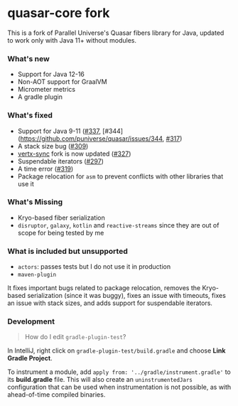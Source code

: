 # quasar-core fork

This is a fork of Parallel Universe's Quasar fibers library for Java, updated to work only with Java 11+ without modules.

### What's new

 - Support for Java 12-16
 - Non-AOT support for GraalVM
 - Micrometer metrics
 - A gradle plugin

### What's fixed

 - Support for Java 9-11 ([#337](https://github.com/puniverse/quasar/issues/337), [#344](https://github.com/puniverse/quasar/issues/344, [#317](https://github.com/puniverse/quasar/issues/317))
 - A stack size bug ([#309](https://github.com/puniverse/quasar/issues/309))
 - [vertx-sync](https://github.com/hiddenswitch/vertx-fibers) fork is now updated ([#327](https://github.com/puniverse/quasar/issues/327))
 - Suspendable iterators ([#297](https://github.com/puniverse/quasar/pull/297))
 - A time error ([#319](https://github.com/puniverse/quasar/pull/319))
 - Package relocation for `asm` to prevent conflicts with other libraries that use it

### What's Missing

 - Kryo-based fiber serialization
 - `disruptor`, `galaxy`, `kotlin` and `reactive-streams` since they are out of scope for being tested by me

### What is included but unsupported

 - `actors`: passes tests but I do not use it in production
 - `maven-plugin`

It fixes important bugs related to package relocation, removes the Kryo-based serialization (since it was buggy), fixes an issue with timeouts, fixes an issue with stack sizes, and adds support for suspendable iterators.

### Development

> How do I edit `gradle-plugin-test`?

In IntelliJ, right click on `gradle-plugin-test/build.gradle` and choose **Link Gradle Project**.

To instrument a module, add `apply from: '../gradle/instrument.gradle'` to its **build.gradle** file. This will also create an `uninstrumentedJars` configuration that can be used when instrumentation is not possible, as with ahead-of-time compiled binaries.